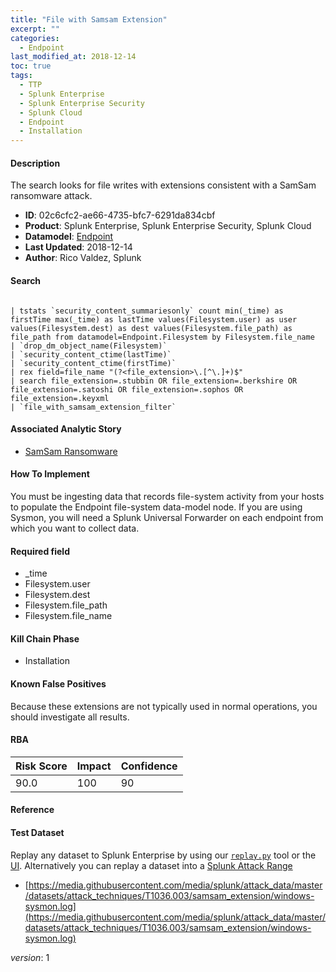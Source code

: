 ```yaml
---
title: "File with Samsam Extension"
excerpt: ""
categories:
  - Endpoint
last_modified_at: 2018-12-14
toc: true
tags:
  - TTP
  - Splunk Enterprise
  - Splunk Enterprise Security
  - Splunk Cloud
  - Endpoint
  - Installation
---
```




#### Description

The search looks for file writes with extensions consistent with a SamSam ransomware attack.

- **ID**: 02c6cfc2-ae66-4735-bfc7-6291da834cbf
- **Product**: Splunk Enterprise, Splunk Enterprise Security, Splunk Cloud
- **Datamodel**: [Endpoint](https://docs.splunk.com/Documentation/CIM/latest/User/Endpoint)
- **Last Updated**: 2018-12-14
- **Author**: Rico Valdez, Splunk



#### Search

```

| tstats `security_content_summariesonly` count min(_time) as firstTime max(_time) as lastTime values(Filesystem.user) as user values(Filesystem.dest) as dest values(Filesystem.file_path) as file_path from datamodel=Endpoint.Filesystem by Filesystem.file_name 
| `drop_dm_object_name(Filesystem)` 
| `security_content_ctime(lastTime)` 
| `security_content_ctime(firstTime)`
| rex field=file_name "(?<file_extension>\.[^\.]+)$" 
| search file_extension=.stubbin OR file_extension=.berkshire OR file_extension=.satoshi OR file_extension=.sophos OR file_extension=.keyxml 
| `file_with_samsam_extension_filter`
```

#### Associated Analytic Story
* [SamSam Ransomware](/stories/samsam_ransomware)


#### How To Implement
You must be ingesting data that records file-system activity from your hosts to populate the Endpoint file-system data-model node. If you are using Sysmon, you will need a Splunk Universal Forwarder on each endpoint from which you want to collect data.

#### Required field
* _time
* Filesystem.user
* Filesystem.dest
* Filesystem.file_path
* Filesystem.file_name


#### Kill Chain Phase
* Installation


#### Known False Positives
Because these extensions are not typically used in normal operations, you should investigate all results.



#### RBA

| Risk Score  | Impact      | Confidence   |
| ----------- | ----------- |--------------|
| 90.0 | 100 | 90 |



#### Reference


#### Test Dataset
Replay any dataset to Splunk Enterprise by using our [`replay.py`](https://github.com/splunk/attack_data#using-replaypy) tool or the [UI](https://github.com/splunk/attack_data#using-ui).
Alternatively you can replay a dataset into a [Splunk Attack Range](https://github.com/splunk/attack_range#replay-dumps-into-attack-range-splunk-server)

* [https://media.githubusercontent.com/media/splunk/attack_data/master/datasets/attack_techniques/T1036.003/samsam_extension/windows-sysmon.log](https://media.githubusercontent.com/media/splunk/attack_data/master/datasets/attack_techniques/T1036.003/samsam_extension/windows-sysmon.log)


_version_: 1